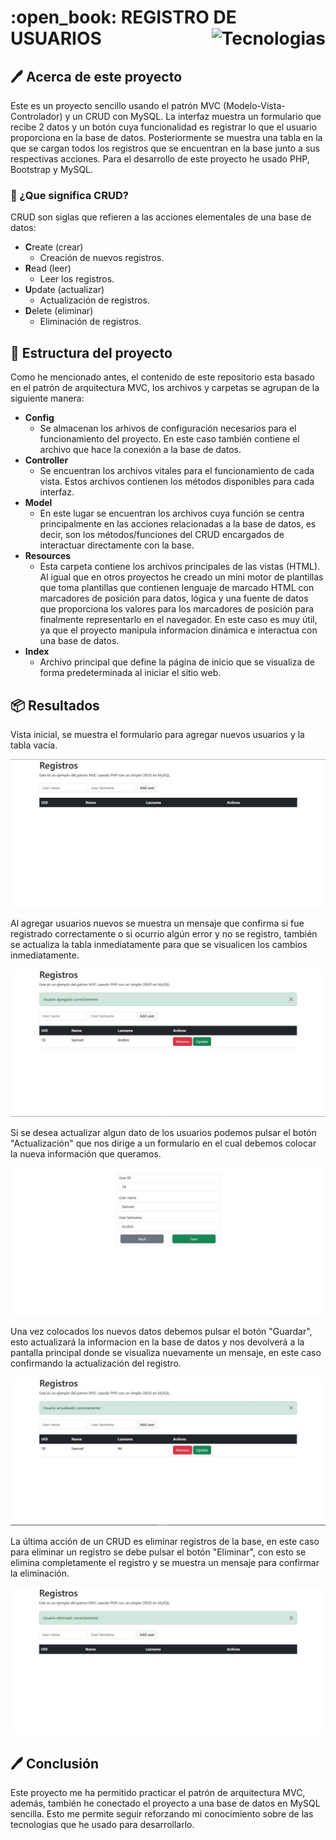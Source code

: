 <h1 align="left" width="100%"> :open_book: REGISTRO DE USUARIOS <img align="right" src="https://skillicons.dev/icons?i=vscode,php,bootstrap,html,css,mysql,github,git" height="37" alt="Tecnologias"> </h1>

## :pen: Acerca de este proyecto

Este es un proyecto sencillo usando el patrón MVC (Modelo-Vista-Controlador) y un CRUD con MySQL. La interfaz muestra un formulario que recibe 2 datos y un botón cuya funcionalidad es registrar lo que el usuario proporciona en la base de datos. Posteriormente se muestra una tabla en la que se cargan todos los registros que se encuentran en la base junto a sus respectivas acciones. Para el desarrollo de este proyecto he usado PHP, Bootstrap y MySQL.

### :pencil: ¿Que significa CRUD?

CRUD son siglas que refieren a las acciones elementales de una base de datos:

- **C**reate (crear)
  - Creación de nuevos registros.
- **R**ead (leer)
  - Leer los registros.
- **U**pdate (actualizar)
  - Actualización de registros.
- **D**elete (eliminar)
  - Eliminación de registros.

## :hammer: Estructura del proyecto

Como he mencionado antes, el contenido de este repositorio esta basado en el patrón de arquitectura MVC, los archivos y carpetas se agrupan de la siguiente manera:

- **Config**
  - Se almacenan los arhivos de configuración necesarios para el funcionamiento del proyecto. En este caso también contiene el archivo que hace la conexión a la base de datos.
- **Controller**
  - Se encuentran los archivos vitales para el funcionamiento de cada vista. Estos archivos contienen los métodos disponibles para cada interfaz.
- **Model**
  - En este lugar se encuentran los archivos cuya función se centra principalmente en las acciones relacionadas a la base de datos, es decir, son los métodos/funciones del CRUD encargados de interactuar directamente con la base.
- **Resources**
  - Esta carpeta contiene los archivos principales de las vistas (HTML). Al igual que en otros proyectos he creado un mini motor de plantillas que toma plantillas que contienen lenguaje de marcado HTML con marcadores de posición para datos, lógica y una fuente de datos que proporciona los valores para los marcadores de posición para finalmente representarlo en el navegador. En este caso es muy útil, ya que el proyecto manipula informacion dinámica e interactua con una base de datos.
- **Index**
  - Archivo principal que define la página de inicio que se visualiza de forma predeterminada al iniciar el sitio web.

## :package: Resultados

Vista inicial, se muestra el formulario para agregar nuevos usuarios y la tabla vacía.

<p align="center">
  <img src="https://raw.githubusercontent.com/samoel-andres/practica_mvc_php/main/public/evidence/empty_form.JPG" alt="Vista inicial">
</p>

Al agregar usuarios nuevos se muestra un mensaje que confirma si fue registrado correctamente o si ocurrio algún error y no se registro, también se actualiza la tabla inmediatamente para que se visualicen los cambios inmediatamente.

<p align="center">
  <img src="https://raw.githubusercontent.com/samoel-andres/practica_mvc_php/main/public/evidence/record_added.JPG" alt="Registro agregado">
</p>

Si se desea actualizar algun dato de los usuarios podemos pulsar el botón "Actualización" que nos dirige a un formulario en el cual debemos colocar la nueva información que queramos.

<p align="center">
  <img src="https://raw.githubusercontent.com/samoel-andres/practica_mvc_php/main/public/evidence/form_to_update.JPG" alt="Formulario para actualizar registros">
</p>

Una vez colocados los nuevos datos debemos pulsar el botón "Guardar", esto actualizará la informacion en la base de datos y nos devolverá a la pantalla principal donde se visualiza nuevamente un mensaje, en este caso confirmando la actualización del registro.

<p align="center">
  <img src="https://raw.githubusercontent.com/samoel-andres/practica_mvc_php/main/public/evidence/record_updated.JPG" alt="Registro actualizado">
</p>

La última acción de un CRUD es eliminar registros de la base, en este caso para eliminar un registro se debe pulsar el botón "Eliminar", con esto se elimina completamente el registro y se muestra un mensaje para confirmar la eliminación.

<p align="center">
  <img src="https://raw.githubusercontent.com/samoel-andres/practica_mvc_php/main/public/evidence/record_removed.JPG" alt="Registro eliminado">
</p>

## :pen: Conclusión

Este proyecto me ha permitido practicar el patrón de arquitectura MVC, además, también he conectado el proyecto a una base de datos en MySQL sencilla. Esto me permite seguir reforzando mi conocimiento sobre de las tecnologias que he usado para desarrollarlo.
